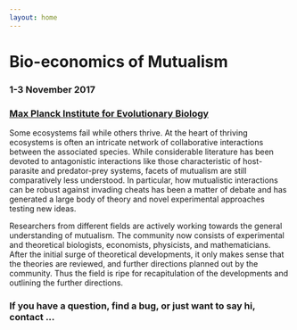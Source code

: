 ```yaml
---
layout: home
---
```

# Bio-economics of Mutualism
### 1-3 November 2017

### [Max Planck Institute for Evolutionary Biology](http://www.evolbio.mpg.de)



Some ecosystems fail while others thrive.
At the heart of thriving ecosystems is often an intricate network of collaborative interactions between the associated species. While considerable literature has been devoted to antagonistic interactions like those characteristic of host-parasite and predator-prey systems, facets of mutualism are still comparatively less understood.
In particular, how mutualistic interactions can be robust against invading cheats has been a matter of debate and has generated a large body of theory and novel experimental approaches testing new ideas.

Researchers from different fields are actively working towards the general understanding of mutualism.
The community now consists of experimental and theoretical biologists, economists, physicists, and mathematicians.
After the initial surge of theoretical developments, it only makes sense that the theories are reviewed, and further directions planned out by the community.
Thus the field is ripe for recapitulation of the developments and outlining the further directions.

### If you have a question, find a bug, or just want to say hi, contact ...
